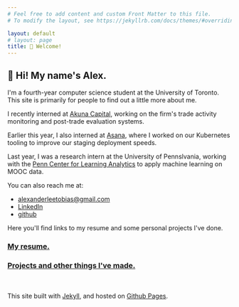 ```yaml
---
# Feel free to add content and custom Front Matter to this file.
# To modify the layout, see https://jekyllrb.com/docs/themes/#overriding-theme-defaults

layout: default
# layout: page
title: 👋 Welcome!
---
```

## 👋 Hi! My name's Alex. 

I'm a fourth-year computer science student at the University of Toronto. This site is primarily for people to find out a little more about me. 

I recently interned at [Akuna Capital](http://akunacapital.com/), working on the firm's trade activity monitoring and post-trade evaluation systems. 

Earlier this year, I also interned at [Asana](https://asana.com), where I worked on our Kubernetes tooling to improve our staging deployment speeds.

Last year, I was a research intern at the University of Pennslvania, working with the [Penn Center for Learning Analytics](https://www.upenn.edu/learninganalytics/) to apply machine learning on MOOC data.


<!-- 🚧 ... Oops, sorry about all the construction. This site is a work-in-progress! 🚧 -->

You can also reach me at:
- [alexanderleetobias@gmail.com](mailto:alexanderleetobias@gmail.com)
- [LinkedIn](https://www.linkedin.com/in/alextobias/)
- [github](https://github.com/alextobias)

Here you'll find links to my resume and some personal projects I've done.


### [My resume.](/resume)

<!-- ### [My experience.](/experience) -->

### [Projects and other things I've made.](/projects)


<!-- (these titles weren't my actual titles, but they do resemble my responsibilites)

* **Presently**: Mighty [MORF](https://educational-technology-collective.github.io/morf/)ing Research Ranger @ [University of Pennsylvania, Center for Learning Analytics](https://www.upenn.edu/learninganalytics/) 🎓
* **Formerly**: Sensor Network Constructor & (Literal) Bug Squasher @ [FlyFarm Agritech](https://www.linkedin.com/company/flyfarm/) 🪰
* **Formerly**: Microcontroller Wrangler @ [Bionik Laboratories](https://https://www.bioniklabs.com/) 🤖
* **Formerly**: Software 1/2 of [Isolated Electronics](https://linkedin.com/company/isol8) 🔒
* **Formerly**: Model...........................ler @ [Synaptive Medical](https://www.synaptivemedical.com/) 🧬 -->


<!-- [Test post to check out Jekyll themes.](/mypost) -->

<!-- <embed src="/assets/alextobias_resume.pdf" width="100%" type="application/pdf"> -->

<br><br>
This site built with [Jekyll](https://jekyllrb.com/), and hosted on [Github Pages](https://docs.github.com/en/pages).